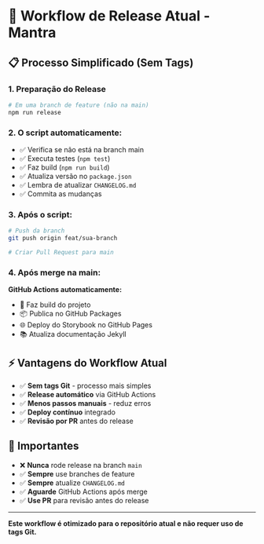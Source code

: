# 🔄 Workflow de Release Atual - Mantra

## 📋 Processo Simplificado (Sem Tags)

### 1. **Preparação do Release**

```bash
# Em uma branch de feature (não na main)
npm run release
```

### 2. **O script automaticamente:**

- ✅ Verifica se não está na branch main
- ✅ Executa testes (`npm test`)
- ✅ Faz build (`npm run build`)
- ✅ Atualiza versão no `package.json`
- ✅ Lembra de atualizar `CHANGELOG.md`
- ✅ Commita as mudanças

### 3. **Após o script:**

```bash
# Push da branch
git push origin feat/sua-branch

# Criar Pull Request para main
```

### 4. **Após merge na main:**

**GitHub Actions automaticamente:**

- 🔄 Faz build do projeto
- 📦 Publica no GitHub Packages
- 🌐 Deploy do Storybook no GitHub Pages
- 📚 Atualiza documentação Jekyll

## ⚡ Vantagens do Workflow Atual

- ✅ **Sem tags Git** - processo mais simples
- ✅ **Release automático** via GitHub Actions
- ✅ **Menos passos manuais** - reduz erros
- ✅ **Deploy contínuo** integrado
- ✅ **Revisão por PR** antes do release

## 🚨 Importantes

- ❌ **Nunca** rode release na branch `main`
- ✅ **Sempre** use branches de feature
- ✅ **Sempre** atualize `CHANGELOG.md`
- ✅ **Aguarde** GitHub Actions após merge
- ✅ **Use PR** para revisão antes do release

---

**Este workflow é otimizado para o repositório atual e não requer uso de tags Git.**
